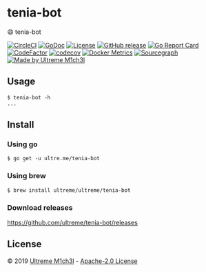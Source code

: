 # tenia-bot

:smile: tenia-bot

[![CircleCI](https://circleci.com/gh/ultreme/tenia-bot.svg?style=shield)](https://circleci.com/gh/ultreme/tenia-bot)
[![GoDoc](https://godoc.org/ultre.me/tenia-bot?status.svg)](https://godoc.org/ultre.me/tenia-bot)
[![License](https://img.shields.io/github/license/ultreme/tenia-bot.svg)](https://github.com/ultreme/tenia-bot/blob/master/LICENSE)
[![GitHub release](https://img.shields.io/github/release/ultreme/tenia-bot.svg)](https://github.com/ultreme/tenia-bot/releases)
[![Go Report Card](https://goreportcard.com/badge/ultre.me/tenia-bot)](https://goreportcard.com/report/ultre.me/tenia-bot)
[![CodeFactor](https://www.codefactor.io/repository/github/ultreme/tenia-bot/badge)](https://www.codefactor.io/repository/github/ultreme/tenia-bot)
[![codecov](https://codecov.io/gh/ultreme/tenia-bot/branch/master/graph/badge.svg)](https://codecov.io/gh/ultreme/tenia-bot)
[![Docker Metrics](https://images.microbadger.com/badges/image/ultreme/tenia-bot.svg)](https://microbadger.com/images/ultreme/tenia-bot)
[![Sourcegraph](https://sourcegraph.com/github.com/ultreme/tenia-bot/-/badge.svg)](https://sourcegraph.com/github.com/ultreme/tenia-bot?badge)
[![Made by Ultreme M1ch3l](https://img.shields.io/badge/made%20by-Ultreme%20M1ch3l-blue.svg?style=flat)](https://ultre.me/)


## Usage

```console
$ tenia-bot -h
...
```

## Install

### Using go

```console
$ go get -u ultre.me/tenia-bot
```

### Using brew

```console
$ brew install ultreme/ultreme/tenia-bot
```

### Download releases

https://github.com/ultreme/tenia-bot/releases

## License

© 2019 [Ultreme M1ch3l](https://ultre.me) -
[Apache-2.0 License](https://github.com/ultreme/tenia-bot/blob/master/LICENSE)
